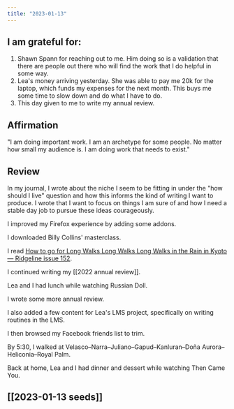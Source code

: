 ```yaml
---
title: "2023-01-13"
---
```

## I am grateful for:
1. Shawn Spann for reaching out to me. Him doing so is a validation that there are people out there who will find the work that I do helpful in some way.
2. Lea's money arriving yesterday. She was able to pay me 20k for the laptop, which funds my expenses for the next month. This buys me some time to slow down and do what I have to do.
3. This day given to me to write my annual review.

## Affirmation

"I am doing important work. I am an archetype for some people. No matter how small my audience is. I am doing work that needs to exist."

## Review

In my journal, I wrote about the niche I seem to be fitting in under the "how should I live" question and how this informs the kind of writing I want to produce. I wrote that I want to focus on things I am sure of and how I need a stable day job to pursue these ideas courageously.

I improved my Firefox experience by adding some addons.

I downloaded Billy Collins' masterclass.

I read [How to go for Long Walks Long Walks Long Walks in the Rain in Kyoto — Ridgeline issue 152](https://craigmod.com/ridgeline/152/).

I continued writing my [[2022 annual review]].

Lea and I had lunch while watching Russian Doll.

I wrote some more annual review.

I also added a few content for Lea's LMS project, specifically on writing routines in the LMS.

I then browsed my Facebook friends list to trim.

By 5:30, I walked at Velasco–Narra–Juliano–Gapud–Kanluran–Doña Aurora–Heliconia–Royal Palm.

Back at home, Lea and I had dinner and dessert while watching Then Came You.

## [[2023-01-13 seeds]]
